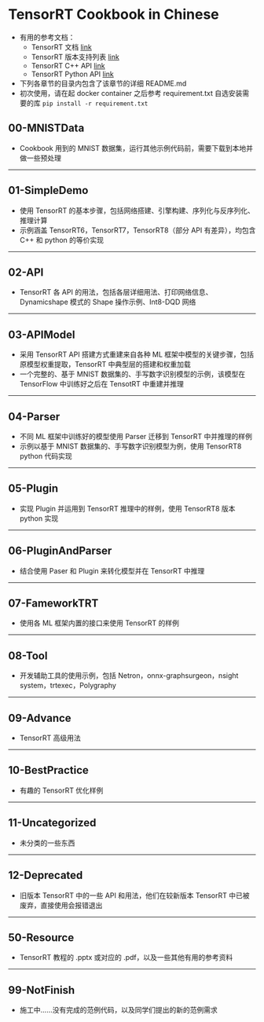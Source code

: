 # TensorRT Cookbook in Chinese
+ 有用的参考文档：
    - TensorRT 文档 [link](https://docs.nvidia.com/deeplearning/tensorrt/developer-guide/index.html)
    - TensorRT 版本支持列表 [link](https://docs.nvidia.com/deeplearning/tensorrt/support-matrix/index.html)
    - TensorRT C++ API [link](https://docs.nvidia.com/deeplearning/tensorrt/api/c_api)
    - TensorRT Python API [link](https://docs.nvidia.com/deeplearning/tensorrt/api/python_api/)
+ 下列各章节的目录内包含了该章节的详细 README.md
+ 初次使用，请在起 docker container 之后参考 requirement.txt 自选安装需要的库 `pip install -r requirement.txt`

## 00-MNISTData
+ Cookbook 用到的 MNIST 数据集，运行其他示例代码前，需要下载到本地并做一些预处理

---
## 01-SimpleDemo
+ 使用 TensorRT 的基本步骤，包括网络搭建、引擎构建、序列化与反序列化、推理计算
+ 示例涵盖 TensorRT6，TensorRT7，TensorRT8（部分 API 有差异），均包含 C++ 和 python 的等价实现

---
## 02-API
+ TensorRT 各 API 的用法，包括各层详细用法、打印网络信息、Dynamicshape 模式的 Shape 操作示例、Int8-DQD 网络

---
## 03-APIModel
+ 采用 TensorRT API 搭建方式重建来自各种 ML 框架中模型的关键步骤，包括原模型权重提取，TensorRT 中典型层的搭建和权重加载
+ 一个完整的、基于 MNIST 数据集的、手写数字识别模型的示例，该模型在 TensorFlow 中训练好之后在 TensotRT 中重建并推理

---
## 04-Parser
+ 不同 ML 框架中训练好的模型使用 Parser 迁移到 TensorRT 中并推理的样例
+ 示例以基于 MNIST 数据集的、手写数字识别模型为例，使用 TensorRT8 python 代码实现

---
## 05-Plugin
+ 实现 Plugin 并运用到 TensorRT 推理中的样例，使用 TensorRT8 版本 python 实现

---
## 06-PluginAndParser
+ 结合使用 Paser 和 Plugin 来转化模型并在 TensorRT 中推理

---
## 07-FameworkTRT
+ 使用各 ML 框架内置的接口来使用 TensorRT 的样例

---
## 08-Tool
+ 开发辅助工具的使用示例，包括 Netron，onnx-graphsurgeon，nsight system，trtexec，Polygraphy

---
## 09-Advance
+ TensorRT 高级用法

---
## 10-BestPractice
+ 有趣的 TensorRT 优化样例

---
## 11-Uncategorized
+ 未分类的一些东西

---
## 12-Deprecated
+ 旧版本 TensorRT 中的一些 API 和用法，他们在较新版本 TensorRT 中已被废弃，直接使用会报错退出

---
## 50-Resource
+ TensorRT 教程的 .pptx 或对应的 .pdf，以及一些其他有用的参考资料

---
## 99-NotFinish
+ 施工中……没有完成的范例代码，以及同学们提出的新的范例需求



